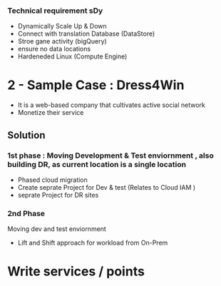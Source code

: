 


###  Technical requirement sDy
- Dynamically Scale Up & Down
- Connect with translation Database (DataStore)
- Stroe gane activity (bigQuery)
- ensure no data locations
- Hardeneded Linux (Compute Engine)

# 2 - Sample Case : Dress4Win
- It is a web-based company that cultivates active social network
- Monetize their service 

## Solution 
### 1st phase : Moving Development & Test enviornment , also building DR, as current location is a single location
- Phased cloud migration 
- Create seprate Project for Dev & test (Relates to Cloud IAM )
- seprate Project for DR sites

### 2nd Phase 
Moving dev and test enviornment
- Lift and Shift approach for workload from On-Prem 





Write services / points 
=========================

